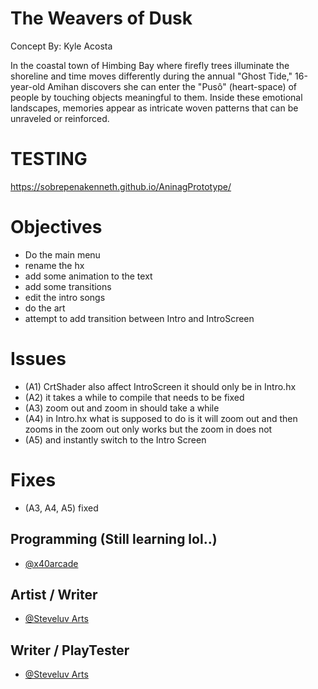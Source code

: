 
# The Weavers of Dusk

Concept By: Kyle Acosta 

In the coastal town of Himbing Bay where firefly trees illuminate the shoreline and time moves differently during the annual "Ghost Tide," 16-year-old Amihan discovers she can enter the "Pusô" (heart-space) of people by touching objects meaningful to them. Inside these emotional landscapes, memories appear as intricate woven patterns that can be unraveled or reinforced.

# TESTING
https://sobrepenakenneth.github.io/AninagPrototype/

# Objectives
- Do the main menu
- rename the hx
- add some animation to the text
- add some transitions
- edit the intro songs
- do the art
- attempt to add transition between Intro and IntroScreen

# Issues
- (A1) CrtShader also affect IntroScreen it should only be in Intro.hx
- (A2) it takes a while to compile that needs to be fixed
- (A3) zoom out and zoom in should take a while
- (A4) in Intro.hx what is supposed to do is it will zoom out and then zooms in the zoom out only works but the zoom in does not
- (A5) and instantly switch to the Intro Screen

# Fixes
- (A3, A4, A5) fixed

## Programming (Still learning lol..)

- [@x40arcade](https://github.com/SobrepenaKenneth)

## Artist / Writer

- [@Steveluv Arts](https://www.instagram.com/steveyarts/)

## Writer / PlayTester

- [@Steveluv Arts](https://www.instagram.com/steveyarts/)

